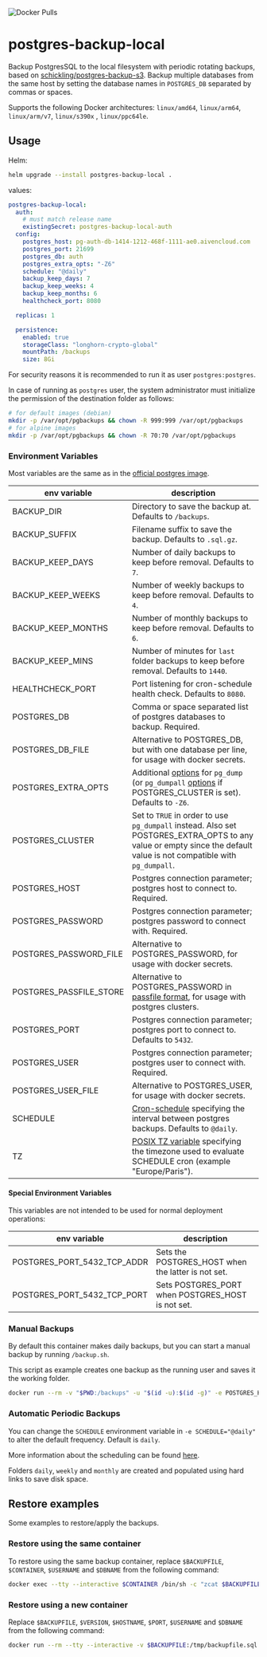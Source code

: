![Docker Pulls](https://img.shields.io/docker/pulls/prodrigestivill/postgres-backup-local)

# postgres-backup-local

Backup PostgresSQL to the local filesystem with periodic rotating backups, based
on [schickling/postgres-backup-s3](https://hub.docker.com/r/schickling/postgres-backup-s3/). Backup multiple databases
from the same host by setting the database names in `POSTGRES_DB` separated by commas or spaces.

Supports the following Docker architectures: `linux/amd64`, `linux/arm64`, `linux/arm/v7`, `linux/s390x`
, `linux/ppc64le`.

## Usage

Helm:

```sh
helm upgrade --install postgres-backup-local .
```

values:

```yaml
postgres-backup-local:
  auth:
    # must match release name
    existingSecret: postgres-backup-local-auth
  config:
    postgres_host: pg-auth-db-1414-1212-468f-1111-ae0.aivencloud.com
    postgres_port: 21699
    postgres_db: auth
    postgres_extra_opts: "-Z6"
    schedule: "@daily"
    backup_keep_days: 7
    backup_keep_weeks: 4
    backup_keep_months: 6
    healthcheck_port: 8080

  replicas: 1

  persistence:
    enabled: true
    storageClass: "longhorn-crypto-global"
    mountPath: /backups
    size: 8Gi
```

For security reasons it is recommended to run it as user `postgres:postgres`.

In case of running as `postgres` user, the system administrator must initialize the permission of the destination folder
as follows:

```sh
# for default images (debian)
mkdir -p /var/opt/pgbackups && chown -R 999:999 /var/opt/pgbackups
# for alpine images
mkdir -p /var/opt/pgbackups && chown -R 70:70 /var/opt/pgbackups
```

### Environment Variables

Most variables are the same as in the [official postgres image](https://hub.docker.com/_/postgres/).

| env variable            | description                                                                                                                                                                                                                                             |
|-------------------------|---------------------------------------------------------------------------------------------------------------------------------------------------------------------------------------------------------------------------------------------------------|
| BACKUP_DIR              | Directory to save the backup at. Defaults to `/backups`.                                                                                                                                                                                                |
| BACKUP_SUFFIX           | Filename suffix to save the backup. Defaults to `.sql.gz`.                                                                                                                                                                                              |
| BACKUP_KEEP_DAYS        | Number of daily backups to keep before removal. Defaults to `7`.                                                                                                                                                                                        |
| BACKUP_KEEP_WEEKS       | Number of weekly backups to keep before removal. Defaults to `4`.                                                                                                                                                                                       |
| BACKUP_KEEP_MONTHS      | Number of monthly backups to keep before removal. Defaults to `6`.                                                                                                                                                                                      |
| BACKUP_KEEP_MINS        | Number of minutes for `last` folder backups to keep before removal. Defaults to `1440`.                                                                                                                                                                 |
| HEALTHCHECK_PORT        | Port listening for cron-schedule health check. Defaults to `8080`.                                                                                                                                                                                      |
| POSTGRES_DB             | Comma or space separated list of postgres databases to backup. Required.                                                                                                                                                                                |
| POSTGRES_DB_FILE        | Alternative to POSTGRES_DB, but with one database per line, for usage with docker secrets.                                                                                                                                                              |
| POSTGRES_EXTRA_OPTS     | Additional [options](https://www.postgresql.org/docs/12/app-pgdump.html#PG-DUMP-OPTIONS) for `pg_dump` (or `pg_dumpall` [options](https://www.postgresql.org/docs/12/app-pg-dumpall.html#id-1.9.4.13.6) if POSTGRES_CLUSTER is set). Defaults to `-Z6`. |
| POSTGRES_CLUSTER        | Set to `TRUE` in order to use `pg_dumpall` instead. Also set POSTGRES_EXTRA_OPTS to any value or empty since the default value is not compatible with `pg_dumpall`.                                                                                     |
| POSTGRES_HOST           | Postgres connection parameter; postgres host to connect to. Required.                                                                                                                                                                                   |
| POSTGRES_PASSWORD       | Postgres connection parameter; postgres password to connect with. Required.                                                                                                                                                                             |
| POSTGRES_PASSWORD_FILE  | Alternative to POSTGRES_PASSWORD, for usage with docker secrets.                                                                                                                                                                                        |
| POSTGRES_PASSFILE_STORE | Alternative to POSTGRES_PASSWORD in [passfile format](https://www.postgresql.org/docs/12/libpq-pgpass.html#LIBPQ-PGPASS), for usage with postgres clusters.                                                                                             |
| POSTGRES_PORT           | Postgres connection parameter; postgres port to connect to. Defaults to `5432`.                                                                                                                                                                         |
| POSTGRES_USER           | Postgres connection parameter; postgres user to connect with. Required.                                                                                                                                                                                 |
| POSTGRES_USER_FILE      | Alternative to POSTGRES_USER, for usage with docker secrets.                                                                                                                                                                                            |
| SCHEDULE                | [Cron-schedule](http://godoc.org/github.com/robfig/cron#hdr-Predefined_schedules) specifying the interval between postgres backups. Defaults to `@daily`.                                                                                               |
| TZ                      | [POSIX TZ variable](https://www.gnu.org/software/libc/manual/html_node/TZ-Variable.html) specifying the timezone used to evaluate SCHEDULE cron (example "Europe/Paris").                                                                               |

#### Special Environment Variables

This variables are not intended to be used for normal deployment operations:

| env variable                | description                                        |
|-----------------------------|----------------------------------------------------|
| POSTGRES_PORT_5432_TCP_ADDR | Sets the POSTGRES_HOST when the latter is not set. |
| POSTGRES_PORT_5432_TCP_PORT | Sets POSTGRES_PORT when POSTGRES_HOST is not set.  |

### Manual Backups

By default this container makes daily backups, but you can start a manual backup by running `/backup.sh`.

This script as example creates one backup as the running user and saves it the working folder.

```sh
docker run --rm -v "$PWD:/backups" -u "$(id -u):$(id -g)" -e POSTGRES_HOST=postgres -e POSTGRES_DB=dbname -e POSTGRES_USER=user -e POSTGRES_PASSWORD=password  prodrigestivill/postgres-backup-local /backup.sh
```

### Automatic Periodic Backups

You can change the `SCHEDULE` environment variable in `-e SCHEDULE="@daily"` to alter the default frequency. Default
is `daily`.

More information about the scheduling can be
found [here](http://godoc.org/github.com/robfig/cron#hdr-Predefined_schedules).

Folders `daily`, `weekly` and `monthly` are created and populated using hard links to save disk space.

## Restore examples

Some examples to restore/apply the backups.

### Restore using the same container

To restore using the same backup container, replace `$BACKUPFILE`, `$CONTAINER`, `$USERNAME` and `$DBNAME` from the
following command:

```sh
docker exec --tty --interactive $CONTAINER /bin/sh -c "zcat $BACKUPFILE | psql --username=$USERNAME --dbname=$DBNAME -W"
```

### Restore using a new container

Replace `$BACKUPFILE`, `$VERSION`, `$HOSTNAME`, `$PORT`, `$USERNAME` and `$DBNAME` from the following command:

```sh
docker run --rm --tty --interactive -v $BACKUPFILE:/tmp/backupfile.sql.gz postgres:$VERSION /bin/sh -c "zcat /tmp/backupfile.sql.gz | psql --host=$HOSTNAME --port=$PORT --username=$USERNAME --dbname=$DBNAME -W"
```
